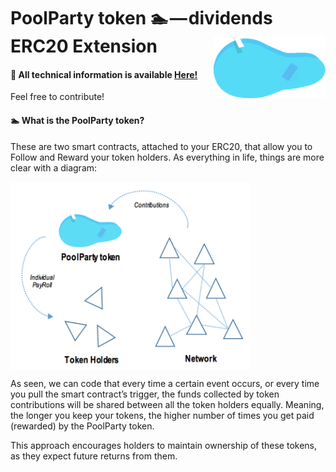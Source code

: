# PoolParty token 🏊 — dividends ERC20 Extension <img align="right" src="https://github.com/AlberErre/PoolParty-token/blob/master/PoolPartyToken-small.png" height="100px" alt="PoolParty token">

#### 🔧 All technical information is available [Here!](https://medium.com/3-min-blockchain/poolparty-token-dividends-erc20-extension-ff967427cfb6)

Feel free to contribute!

#### 🏊 What is the PoolParty token?

These are two smart contracts, attached to your ERC20, that allow you to Follow and Reward your token holders.
As everything in life, things are more clear with a diagram:

<img align="center" src="https://github.com/AlberErre/PoolParty-token/blob/master/PoolParty_diagram.png" height="300px" alt="PoolParty diagram">

As seen, we can code that every time a certain event occurs, or every time you pull the smart contract’s trigger, the funds collected by token contributions will be shared between all the token holders equally. Meaning, the longer you keep your tokens, the higher number of times you get paid (rewarded) by the PoolParty token.

This approach encourages holders to maintain ownership of these tokens, as they expect future returns from them.
